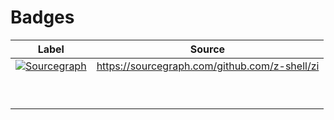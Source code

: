 # Badges

  | Label | Source |
  | :-: | :-: |
  | [![Sourcegraph](https://badgen.net/badge/icon/sourcegraph?color=purple&style=plastic&icon=sourcegraph&label=ZI&)](https://sourcegraph.com/github.com/z-shell/zi/) | https://sourcegraph.com/github.com/z-shell/zi |
  | <placeholder> | <placeholder> |
  | <placeholder> | <placeholder> |
  | <placeholder> | <placeholder> |
  | <placeholder> | <placeholder> |
  | <placeholder> | <placeholder> |
  | <placeholder> | <placeholder> |
  | <placeholder> | <placeholder> |
  | <placeholder> | <placeholder> |
  | <placeholder> | <placeholder> |
